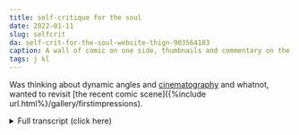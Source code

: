 ```yaml
---
title: self-critique for the soul
date: 2022-01-11
slug: selfcrit
da: self-crit-for-the-soul-website-thign-903564183
caption: A wall of comic on one side, thumbnails and commentary on the other. Notes transcribed below.
tags: j kl
---
```

Was thinking about dynamic angles and <a href="https://floobynooby.blogspot.com/2013/12/the-cinematography-of-incredibles-part-1.html" target="_blank">cinematography</a> and whatnot, wanted to revisit [the recent comic scene]({%include url.html%}/gallery/firstimpressions).

<details class="wrap"><summary>Full transcript (click here)</summary>
	<h2>self-crit for the soul</h2>
	<p>thoughts on angles, composition, and other “DVD” commentary, ft. chicken-scratch handwriting</p>
	
	<h3>[page 1]</h3><ul>
		<li>first panel was changed because the hand pulling back was unclear (back or forward?), but I like it angle-wise—[Joce’s] POV, [downshot]
			<ul><li>[This could theoretically still work in motion, but since it’s not in motion, it’s gotta go.]</li></ul></li>
		<li>[second panel] was supposed to be an upshot, finished background threw it off
			<ul><li>[point of the panel:] KL looking up at J, who’s distant/not fully facing her</li>
			<li>BG wasn’t suuuper necessary tbh</li></ul></li>
		<li>2 beats [at the end]: Joce dramatically monologuing, humorous interruption
			<ul><li>flat angle works for humor, kinda <em>meh</em> on the first [preceding panel]?</li>
			<li>more closed in?</li>
			<li>[alternate version is] still flat—front-on, just to make it not repeat the previous?</li>
			<li>[another alternate version] not even facing viewer? ~mysterious~</li></ul></li>
	</ul>
	
	<h3>[page 2]</h3><ul>
		<li>[page] goal: Joce is obviously bluffing—she’s not actually watching anyone (hence full focus on <em>her</em> last page), & no one is trying to attack first.</li>
		<li>[first panel is an] establishing shot—kinda plain? I like J+KL being “framed”/closed-in, though
			<ul><li>zooming out makes them smaller, but [I’m] not fond of the setting emphasis</li>
			<li>fudging J+KL’s proximity to the outside [in a third version], but J looks <em>more</em> closed-in, hmm
				<ul><li>this [curve formed by the setting] also guides [the eye] down nicely to next panel</li></ul></li></ul></li>
		<li>[middle row, panel] 1: KL looks outside. <em>Meh</em>—does the job, kinda plain?
			<ul><li>more J’s POV? with or w/o J on the side</li>
			<li>actually show people?</li></ul></li>
		<li>[middle row, panel] 2: I like this, still—J looks small, KL’s kinda side-eyeing her. (could tweak dialogue to make stuttering more intentional, tho—)</li>
		<li>[middle row, panel] 1: J lost in thought, [panel] 2: KL interrupts again, now physically
			<ul><li>this one’s fine—J sandwiched between KL + own dialogue—1 can be similar to sell the beat?</li>
			<li>idk it could be a close-up [on the left]. <em>tight focus.</em></li></ul></li>
	</ul>
	
	<h3>[page 3]</h3><ul>
		<li>[in thumbnails, Joce] was turned away? not sure why that changed—more clearly defensive now?</li>
		<li>kinda wondering if it’d be good to keep not showing KL’s face clearly [in the top row]? J’s not really <em>looking</em> at her yet.</li>
		<li><em style="font-style:normal;text-transform:uppercase;">This</em> [corner panel] changed because Too Many Words—<em>but</em> I think the new one keeps J closed-in even <em>more</em>, which is good</li>
		<li>[Joce ignores KL + is closed-in by her dialogue should work] in contrast to [the middle row:] big & open—slower, visual “<span style="letter-spacing:.5em;margin:0 -.25em 0 .25em;">...what the <em>fuck</em>.</span>”</li>
		<li>honestly I like this last part, nothin new to note.</li>
		<li>also this [last panel] is small/zoomed out for 2 reasons:
			<ul><li>comedic beat, emphasizes J’s “WTH” expression next page</li>
			<li>J isn’t really <em>aware</em> she’s staring like that. not <em>all</em> panels use this “what J’s paying attention to” idea, but I try to keep it in mind</li></ul></li>
		</ul>
	
	<h3>[page 4, AKA] Important Handshake Page™</h3><ul>
		<li>this [upper third] is alright—focus is on the expressions & motion, anything too varied could distract from that</li>
		<li><em style="font-style:normal;text-transform:uppercase;">This [last] row tho.</em> gave me isssues.
			<ul><li>angle was wonky when sketched out
				<ul><li>idk it looked awkward in detail</li>
				<li>entertained a side view—too similar [to the top panel] for no reason, didn’t want to focus on KL</li></ul></li>
			<li>wasn’t sure what J should be looking at</li>
			<li>ended abruptly; would be more apparent with a new scene on the next page</li>
			<li>original thought was [that] Joce was unsure why she gave KL her name, but that was kinda weird/tell-y. changed it to be more generically doubtful</li></ul></li>
		<li>finished version:
			<ul><li>condenses similar angle to less space, lets end line “linger”/“fade out”</li>
			<li>J’s “Mhm” closes the exchange, instead of cutting on KL’s intro</li>
			<li>vaguer end line = can mean a lot more (“[This] can’t [last]” why?)</li></ul></li>
		<li>+KL’s left hand [being added to the handshake] was winged, the size difference is A Lot</li>
	</ul>
</details>